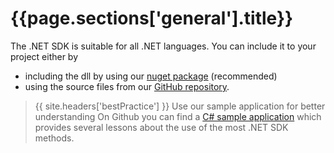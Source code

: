 <h1 id="{{page.sections['general'].anchor}}">{{page.sections['general'].title}}</h1>

The .NET SDK is suitable for all .NET languages. You can include it to your project either by

- including the dll by using our [nuget package](https://www.nuget.org/packages/Zeiss.IMT.PiWebApi.Client/) (recommended)
- using the source files from our [GitHub repository](https://github.com/ZEISS-PiWeb/PiWeb-Api).

>{{ site.headers['bestPractice'] }} Use our sample application for better understanding
On Github you can find a [C# sample application](https://github.com/ZEISS-PiWeb/PiWeb-Training) which provides several lessons about the use of the most .NET SDK methods.

<p class="dottedline" />
